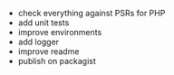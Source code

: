 - check everything against PSRs for PHP
- add unit tests
- improve environments
- add logger
- improve readme
- publish on packagist
